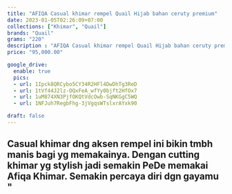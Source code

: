 ```yaml
---
title: "AFIQA Casual khimar rempel Quail Hijab bahan ceruty premium"
date: 2023-01-05T02:26:09+07:00
collections: ["Khimar", "Quail"]
brands: "Quail"
grams: "220"
description : "AFIQA Casual khimar rempel Quail Hijab bahan ceruty premium"
price: "95,000.00"

google_drive:
  enable: true
  pics:
  - url: 1Ipck8QRCybo5CY34R2HFl4DwDhTg3ReD
  - url: 1tVf44J2lz-OQxFeA_wfYy0bjft2HfOx7
  - url: 1uM874XN3PjfOKQtVdcOwb-SqNKGgC5WQ
  - url: 1NFJuh7RegbFhg-3jVgqsWTslxrAYxk90

draft: false
---
```


Casual khimar dng aksen rempel ini bikin tmbh manis bagi yg memakainya. Dengan cutting khimar yg stylish jadi semakin PeDe memakai Afiqa Khimar. Semakin percaya diri dgn gayamu "
----------    
 
